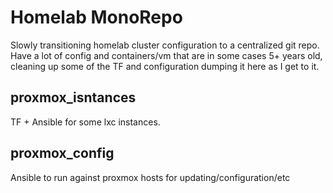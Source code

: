 # Homelab MonoRepo
Slowly transitioning homelab cluster configuration to a centralized git repo.
Have a lot of config and containers/vm that are in some cases 5+ years old, cleaning up some of the TF and configuration dumping it here as I get to it.

## proxmox_isntances
TF + Ansible for some lxc instances.

## proxmox_config
Ansible to run against proxmox hosts for updating/configuration/etc